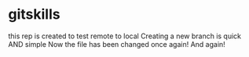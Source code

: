 # gitskills
this rep is created to test remote to local
Creating a new branch is quick AND simple
Now the file has been changed once again!
And again!

